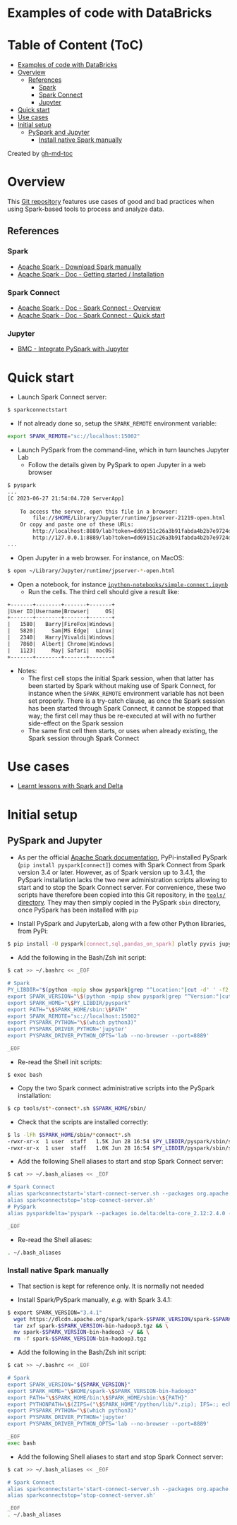 Examples of code with DataBricks
================================

# Table of Content (ToC)
* [Examples of code with DataBricks](#examples-of-code-with-databricks)
* [Overview](#overview)
  * [References](#references)
    * [Spark](#spark)
    * [Spark Connect](#spark-connect)
    * [Jupyter](#jupyter)
* [Quick start](#quick-start)
* [Use cases](#use-cases)
* [Initial setup](#initial-setup)
  * [PySpark and Jupyter](#pyspark-and-jupyter)
    * [Install native Spark manually](#install-native-spark-manually)

Created by [gh-md-toc](https://github.com/ekalinin/github-markdown-toc.go)

# Overview
This
[Git repository](https://github.com/data-engineering-helpers/databricks-examples)
features use cases of good and bad practices when using Spark-based tools
to process and analyze data.

## References

### Spark
* [Apache Spark - Download Spark manually](https://spark.apache.org/docs/latest/api/python/getting_started/install.html#manually-downloading)
* [Apache Spark - Doc - Getting started / Installation](https://spark.apache.org/docs/latest/api/python/getting_started/install.html)

### Spark Connect
* [Apache Spark - Doc - Spark Connect - Overview](https://spark.apache.org/docs/latest/spark-connect-overview.html)
* [Apache Spark - Doc - Spark Connect - Quick start](https://spark.apache.org/docs/latest/api/python/getting_started/quickstart_connect.html)

### Jupyter
* [BMC - Integrate PySpark with Jupyter](https://www.bmc.com/blogs/jupyter-notebooks-apache-spark/)

# Quick start
* Launch Spark Connect server:
```bash
$ sparkconnectstart
```

* If not already done so, setup the `SPARK_REMOTE` environment variable:
```bash
export SPARK_REMOTE="sc://localhost:15002"
```

* Launch PySpark from the command-line, which in turn launches Jupyter Lab
  + Follow the details given by PySpark to open Jupyter in a web browser
```bash
$ pyspark
...
[C 2023-06-27 21:54:04.720 ServerApp] 
    
    To access the server, open this file in a browser:
        file://$HOME/Library/Jupyter/runtime/jpserver-21219-open.html
    Or copy and paste one of these URLs:
        http://localhost:8889/lab?token=dd69151c26a3b91fabda4b2b7e9724d13b49561f2c00908d
        http://127.0.0.1:8889/lab?token=dd69151c26a3b91fabda4b2b7e9724d13b49561f2c00908d
...
```
  + Open Jupyter in a web browser. For instance, on MacOS:
```bash
$ open ~/Library/Jupyter/runtime/jpserver-*-open.html
```

* Open a notebook, for instance
  [`ipython-notebooks/simple-connect.ipynb`](https://github.com/data-engineering-helpers/databricks-examples/blob/main/ipython-notebooks/simple-connect.ipynb)
  + Run the cells. The third cell should give a result like:
```txt
+-------+--------+-------+-------+
|User ID|Username|Browser|     OS|
+-------+--------+-------+-------+
|   1580|   Barry|FireFox|Windows|
|   5820|     Sam|MS Edge|  Linux|
|   2340|   Harry|Vivaldi|Windows|
|   7860|  Albert| Chrome|Windows|
|   1123|     May| Safari|  macOS|
+-------+--------+-------+-------+
```

* Notes:
  + The first cell stops the initial Spark session,
    when that latter has been started by Spark without making use of
	Spark Connect, for instance when the `SPARK_REMOTE` environment
	variable has not been set properly.
    There is a try-catch clause, as once the Spark session has been
    started through Spark Connect, it cannot be stopped that way;
    the first cell may thus be re-executed at will with no further
    side-effect on the Spark session
  + The same first cell then starts, or uses when already existing,
    the Spark session through Spark Connect

# Use cases
* [Learnt lessons with Spark and Delta](https://github.com/data-engineering-helpers/databricks-examples/blob/main/notebooks/Learnt%20lessons%20with%20Spark%20and%20Delta.py)

# Initial setup

## PySpark and Jupyter
* As per the official
  [Apache Spark documentation](https://spark.apache.org/docs/latest/api/python/getting_started/install.html),
  PyPi-installed PySpark (`pip install pyspark[connect]`) comes with
  Spark Connect from Spark version 3.4 or later. However, as of Spark
  version up to 3.4.1, the PySpark installation lacks the two new
  administration scripts allowing to start and to stop the Spark Connect
  server. For convenience, these two scripts have therefore been copied into
  this Git repository, in the [`tools/` directory](tools/). They may then simply
  copied in the PySpark `sbin` directory, once PySpark has been installed
  with `pip`

* Install PySpark and JupyterLab, along with a few other Python libraries,
  from PyPi:
```bash
$ pip install -U pyspark[connect,sql,pandas_on_spark] plotly pyvis jupyterlab
```

* Add the following in the Bash/Zsh init script:
```bash
$ cat >> ~/.bashrc << _EOF

# Spark
PY_LIBDIR="$(python -mpip show pyspark|grep "^Location:"|cut -d' ' -f2,2)"
export SPARK_VERSION="\$(python -mpip show pyspark|grep "^Version:"|cut -d' ' -f2,2)"
export SPARK_HOME="\$PY_LIBDIR/pyspark"
export PATH="\$SPARK_HOME/sbin:\$PATH"
export SPARK_REMOTE="sc://localhost:15002"
export PYSPARK_PYTHON="\$(which python3)"
export PYSPARK_DRIVER_PYTHON='jupyter'
export PYSPARK_DRIVER_PYTHON_OPTS='lab --no-browser --port=8889'

_EOF
```

* Re-read the Shell init scripts:
```
$ exec bash
```

* Copy the two Spark connect administrative scripts into the PySpark
  installation:
```bash
$ cp tools/st*-connect*.sh $SPARK_HOME/sbin/
```

* Check that the scripts are installed correctly:
```bash
$ ls -lFh $SPARK_HOME/sbin/*connect*.sh
-rwxr-xr-x  1 user  staff   1.5K Jun 28 16:54 $PY_LIBDIR/pyspark/sbin/start-connect-server.sh*
-rwxr-xr-x  1 user  staff   1.0K Jun 28 16:54 $PY_LIBDIR/pyspark/sbin/stop-connect-server.sh*
```

* Add the following Shell aliases to start and stop Spark Connect server:
```bash
$ cat >> ~/.bash_aliases << _EOF

# Spark Connect
alias sparkconnectstart='start-connect-server.sh --packages org.apache.spark:spark-connect_2.12:\$SPARK_VERSION,io.delta:delta-core_2.12:2.4.0 --conf "spark.sql.extensions=io.delta.sql.DeltaSparkSessionExtension" --conf "spark.sql.catalog.spark_catalog=org.apache.spark.sql.delta.catalog.DeltaCatalog"'
alias sparkconnectstop='stop-connect-server.sh'
# PySpark
alias pysparkdelta='pyspark --packages io.delta:delta-core_2.12:2.4.0 --conf "spark.sql.extensions=io.delta.sql.DeltaSparkSessionExtension" --conf "spark.sql.catalog.spark_catalog=org.apache.spark.sql.delta.catalog.DeltaCatalog"'

_EOF
```

* Re-read the Shell aliases:
```bash
. ~/.bash_aliases
```

### Install native Spark manually
* That section is kept for reference only. It is normally not needed

* Install Spark/PySpark manually, _e.g._ with Spark 3.4.1:
```bash
$ export SPARK_VERSION="3.4.1"
  wget https://dlcdn.apache.org/spark/spark-$SPARK_VERSION/spark-$SPARK_VERSION-bin-hadoop3.tgz
  tar zxf spark-$SPARK_VERSION-bin-hadoop3.tgz && \
  mv spark-$SPARK_VERSION-bin-hadoop3 ~/ && \
  rm -f spark-$SPARK_VERSION-bin-hadoop3.tgz
```

* Add the following in the Bash/Zsh init script:
```bash
$ cat >> ~/.bashrc << _EOF

# Spark
export SPARK_VERSION="${SPARK_VERSION}"
export SPARK_HOME="\$HOME/spark-\$SPARK_VERSION-bin-hadoop3"
export PATH="\$SPARK_HOME/bin:\$SPARK_HOME/sbin:\${PATH}"
export PYTHONPATH=\$(ZIPS=("\$SPARK_HOME"/python/lib/*.zip); IFS=:; echo "\${ZIPS[*]}"):\$PYTHONPATH
export PYSPARK_PYTHON="\$(which python3)"
export PYSPARK_DRIVER_PYTHON='jupyter'
export PYSPARK_DRIVER_PYTHON_OPTS='lab --no-browser --port=8889'

_EOF
exec bash
```

* Add the following Shell aliases to start and stop Spark Connect server:
```bash
$ cat >> ~/.bash_aliases << _EOF

# Spark Connect
alias sparkconnectstart='start-connect-server.sh --packages org.apache.spark:spark-connect_2.12:${SPARK_VERSION}'
alias sparkconnectstop='stop-connect-server.sh'

_EOF
. ~/.bash_aliases
```


